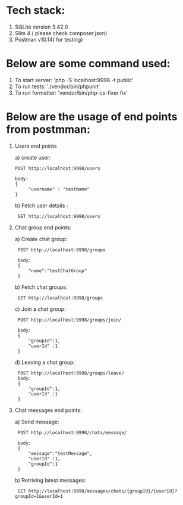 

# Tech stack:

1) SQLite version 3.42.0 
2) Slim 4 ( please check composer.json)
3) Postman v10.14( for testing)

# Below are some command used:
1) To start server: 'php -S localhost:9998 -t public'
2) To run tests: './vendor/bin/phpunit'
3) To run formatter: 'vendor/bin/php-cs-fixer fix'


# Below are the usage of end points from postmman:

1) Users end points

    a) create user:
  
       POST http://localhost:9998/users
  
       body:
       {
            "username" : "testName"
       }
  
    b) Fetch user details :
  
        GET http://localhost:9998/users

2) Chat group end points:
  
    a) Create chat group:
  
        POST http://localhost:9998/groups
  
        body:
        {
            "name":"testChatGroup"
        }
    b) Fetch chat groups:
  
        GET http://localhost:9998/groups
  
    c) Join a chat group:
  
        POST http://localhost:9998/groups/join/
  
        body:
        {
            "groupId":1,
            "userId" :1
        }
    d) Leaving a chat group:
  
        POST http://localhost:9998/groups/leave/
        body:
        {
            "groupId":1,
            "userId" :1
        }
3) Chat messages end points:
  
    a) Send message:
  
        POST http://localhost:9998/chats/message/
  
        body:
        {
            "message":"testMessage",
            "userId" :1,
            "groupId":1
        }
    b) Retriving latest messages:
  
        GET http://localhost:9998/messages/chats/{groupId}/{userId}?groupId=1&userId=1

